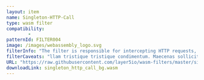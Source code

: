 ```yaml
---
layout: item
name: Singleton-HTTP-Call
type: wasm filter
compatibility:
        - 
patternId: FILTER004
image: /images/webassembly_logo.svg
filterInfo: "The filter is responsible for intercepting HTTP requests, authorizing them based on the stored cache, and performing rate limiting. In the context of the envoy, this component is an HTTP filter and gets executed in the worker threads. For each request, a context object gets created."
filterCaveats: "llam tristique tristique condimentum. Maecenas sollicitudin scelerisque egestas. Suspendisse aliquet elit quis dolor gravida, et auctor ligula ornare. Nullam et sodales ante, quis varius elit. Nullam cursus, orci eleifend tristique semper, neque nisl tincidunt purus, sed ultricies felis arcu vel metus. "
URL: "https://raw.githubusercontent.com/layer5io/wasm-filters/master/singleton-http-call/src/lib.rs"
downloadLink: singleton_http_call_bg.wasm
---
```

